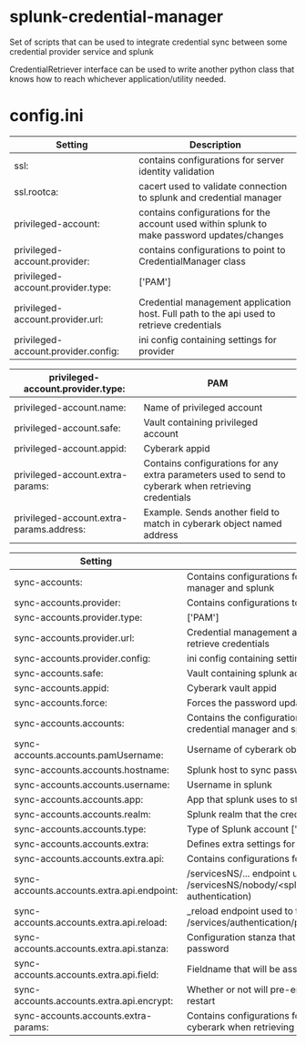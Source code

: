 # splunk-credential-manager
Set of scripts that can be used to integrate credential sync between some credential provider service and splunk

CredentialRetriever interface can be used to write another python class that knows how to reach whichever application/utility needed.

# config.ini
| Setting | Description |
| -------- | --------- |
| ssl: | contains configurations for server identity validation
| ssl.rootca: | cacert used to validate connection to splunk and credential manager
| privileged-account: | contains configurations for the account used within splunk to make password updates/changes
| privileged-account.provider: | contains configurations to point to CredentialManager class
| privileged-account.provider.type: | ['PAM']
| privileged-account.provider.url: | Credential management application host. Full path to the api used to retrieve credentials
| privileged-account.provider.config: | ini config containing settings for provider



| privileged-account.provider.type: | PAM |
| -------- | --------- |
| | |
| privileged-account.name: | Name of privileged account
| privileged-account.safe: | Vault containing privileged account
| privileged-account.appid: | Cyberark appid
| privileged-account.extra-params: | Contains configurations for any extra parameters used to send to cyberark when retrieving credentials
| privileged-account.extra-params.address: | Example. Sends another field to match in cyberark object named address



| Setting | Description |
| -------- | --------- |
| sync-accounts: | Contains configurations for which accounts to sync between credential manager and splunk
| sync-accounts.provider: | Contains configurations to point to CredentialManager class
| sync-accounts.provider.type: | ['PAM']
| sync-accounts.provider.url: | Credential management application host. Full path to the api used to retrieve credentials
| sync-accounts.provider.config: | ini config containing settings for provider
| sync-accounts.safe: | Vault containing splunk account
| sync-accounts.appid: | Cyberark vault appid
| sync-accounts.force: | Forces the password update on splunk regardless of if its different
| sync-accounts.accounts: | Contains the configurations for which accounts to keep in sync between credential manager and splunk
| sync-accounts.accounts.pamUsername: | Username of cyberark object
| sync-accounts.accounts.hostname: | Splunk host to sync password
| sync-accounts.accounts.username: | Username in splunk
| sync-accounts.accounts.app: | App that splunk uses to store credential
| sync-accounts.accounts.realm: | Splunk realm that the credential exists in
| sync-accounts.accounts.type: | Type of Splunk account ['CUSTOM_API', 'PASSWORDS_CONF']
| sync-accounts.accounts.extra: | Defines extra settings for CUSTOM_API
| sync-accounts.accounts.extra.api: | Contains configurations for splunk API
| sync-accounts.accounts.extra.api.endpoint: | /servicesNS/... endpoint used to update credentials (e.g. /servicesNS/nobody/<splunk_app_for_credential_storage>/configs/conf-authentication)
| sync-accounts.accounts.extra.api.reload: | _reload endpoint used to trigger a reload of configuration (e.g. /services/authentication/providers/services/_reload)
| sync-accounts.accounts.extra.api.stanza: | Configuration stanza that contains field which we will update with new password
| sync-accounts.accounts.extra.api.field: | Fieldname that will be associated with the new password
| sync-accounts.accounts.extra.api.encrypt: | Whether or not will pre-encrypt credential so splunk doesnt need to restart
| sync-accounts.accounts.extra-params: | Contains configurations for any extra parameters used to send to cyberark when retrieving credentials
